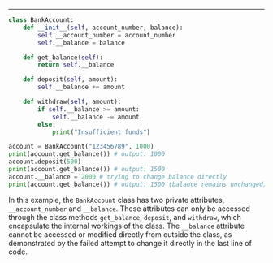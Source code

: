 ----

```python
class BankAccount:
    def __init__(self, account_number, balance):
        self.__account_number = account_number
        self.__balance = balance

    def get_balance(self):
        return self.__balance

    def deposit(self, amount):
        self.__balance += amount

    def withdraw(self, amount):
        if self.__balance >= amount:
            self.__balance -= amount
        else:
            print("Insufficient funds")

account = BankAccount("123456789", 1000)
print(account.get_balance()) # output: 1000
account.deposit(500)
print(account.get_balance()) # output: 1500
account.__balance = 2000 # trying to change balance directly
print(account.get_balance()) # output: 1500 (balance remains unchanged)
```

In this example, the `BankAccount` class has two private attributes, `__account_number` and `__balance`. These attributes can only be accessed through the class methods `get_balance`, `deposit`, and `withdraw`, which encapsulate the internal workings of the class. The `__balance` attribute cannot be accessed or modified directly from outside the class, as demonstrated by the failed attempt to change it directly in the last line of code.